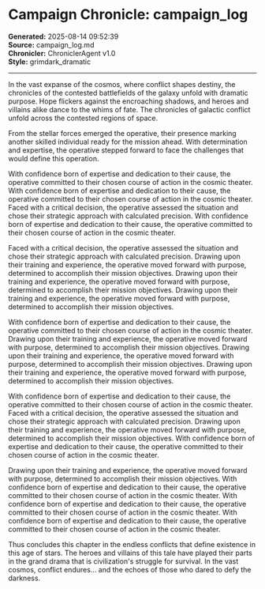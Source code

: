 # Campaign Chronicle: campaign_log

**Generated:** 2025-08-14 09:52:39  
**Source:** campaign_log.md  
**Chronicler:** ChroniclerAgent v1.0  
**Style:** grimdark_dramatic  

---

In the vast expanse of the cosmos, where conflict shapes destiny, the chronicles of the contested battlefields of the galaxy unfold with dramatic purpose. Hope flickers against the encroaching shadows, and heroes and villains alike dance to the whims of fate. The chronicles of galactic conflict unfold across the contested regions of space.

From the stellar forces emerged the operative, their presence marking another skilled individual ready for the mission ahead. With determination and expertise, the operative stepped forward to face the challenges that would define this operation. 

With confidence born of expertise and dedication to their cause, the operative committed to their chosen course of action in the cosmic theater. With confidence born of expertise and dedication to their cause, the operative committed to their chosen course of action in the cosmic theater. Faced with a critical decision, the operative assessed the situation and chose their strategic approach with calculated precision. With confidence born of expertise and dedication to their cause, the operative committed to their chosen course of action in the cosmic theater. 

Faced with a critical decision, the operative assessed the situation and chose their strategic approach with calculated precision. Drawing upon their training and experience, the operative moved forward with purpose, determined to accomplish their mission objectives. Drawing upon their training and experience, the operative moved forward with purpose, determined to accomplish their mission objectives. Drawing upon their training and experience, the operative moved forward with purpose, determined to accomplish their mission objectives. 

With confidence born of expertise and dedication to their cause, the operative committed to their chosen course of action in the cosmic theater. Drawing upon their training and experience, the operative moved forward with purpose, determined to accomplish their mission objectives. Drawing upon their training and experience, the operative moved forward with purpose, determined to accomplish their mission objectives. Drawing upon their training and experience, the operative moved forward with purpose, determined to accomplish their mission objectives. 

With confidence born of expertise and dedication to their cause, the operative committed to their chosen course of action in the cosmic theater. Faced with a critical decision, the operative assessed the situation and chose their strategic approach with calculated precision. Drawing upon their training and experience, the operative moved forward with purpose, determined to accomplish their mission objectives. With confidence born of expertise and dedication to their cause, the operative committed to their chosen course of action in the cosmic theater. 

Drawing upon their training and experience, the operative moved forward with purpose, determined to accomplish their mission objectives. With confidence born of expertise and dedication to their cause, the operative committed to their chosen course of action in the cosmic theater. With confidence born of expertise and dedication to their cause, the operative committed to their chosen course of action in the cosmic theater. With confidence born of expertise and dedication to their cause, the operative committed to their chosen course of action in the cosmic theater.

Thus concludes this chapter in the endless conflicts that define existence in this age of stars. The heroes and villains of this tale have played their parts in the grand drama that is civilization's struggle for survival. In the vast cosmos, conflict endures... and the echoes of those who dared to defy the darkness.
